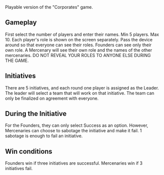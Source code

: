 Playable version of the "Corporates" game. 

## Gameplay
First select the number of players and enter their names. Min 5 players. Max 10. 
Each player's role is shown on the screen separately. Pass the device around so that everyone can see their roles. 
Founders can see only their own role. A Mercenary will see their own role and the names of the other mercenaries.
DO NOT REVEAL YOUR ROLES TO ANYONE ELSE DURING THE GAME.

## Initiatives
There are 5 initiatives, and each round one player is assigned as the Leader. 
The leader will select a team that will work on that initiative. The team can only be finalized on agreement with everyone.

## During the Initiative
For the Founders, they can only select Success as an option. 
However, Mercenaries can choose to sabotage the initiative and make it fail. 1 sabotage is enough to fail an initiative. 

## Win conditions
Founders win if three initiatives are successful. Mercenaries win if 3 initiatives fail.
